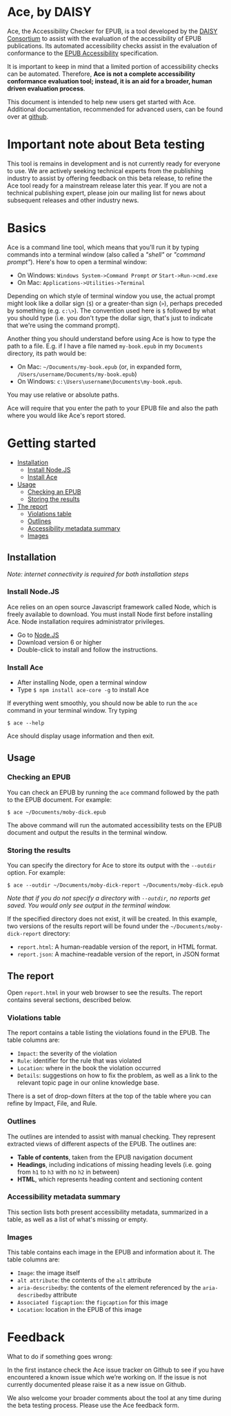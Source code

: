# Ace, by DAISY

Ace, the Accessibility Checker for EPUB, is a tool developed by the [DAISY Consortium](http://daisy.org) to assist with the evaluation of the accessibility of EPUB publications. Its automated accessibility checks assist in the evaluation of conformance to the [EPUB Accessibility](http://www.idpf.org/epub/latest/accessibility) specification.

It is important to keep in mind that a limited portion of accessibility checks can be automated. Therefore, __Ace is not a complete accessibility conformance evaluation tool; instead, it is an aid for a broader, human driven evaluation process__.

This document is intended to help new users get started with Ace. Additional documentation, recommended for advanced users, can be found over at [github](https://daisy.github.io/ace).

# Important note about Beta testing
This tool is remains in development and is not currently ready for everyone to use. We are actively seeking technical experts from the publishing industry to assist by offering feedback on this beta release, to refine the Ace tool ready for a mainstream release later this year. If you are not a technical publishing expert, please join our mailing list for news about subsequent releases and other industry news.

# Basics

 Ace is a command line tool, which means that you'll run it by typing commands into a terminal window (also called a _"shell"_ or _"command prompt"_). Here's how to open a terminal window:

* On Windows: `Windows System->Command Prompt` _or_ `Start->Run->cmd.exe`
* On Mac: `Applications->Utilities->Terminal`

Depending on which style of terminal window you use, the actual prompt might look like a dollar sign (`$`) or a greater-than sign (`>`), perhaps preceded by something (e.g. `c:\>`). The convention used here is `$` followed by what you should type (i.e. you don't type the dollar sign, that's just to indicate that we're using the command prompt).

Another thing you should understand before using Ace is how to type the path to a file. E.g. if I have a file named `my-book.epub` in my `Documents` directory, its path would be:

* On Mac: `~/Documents/my-book.epub` (or, in expanded form, `/Users/username/Documents/my-book.epub`)
* On Windows: `c:\Users\username\Documents\my-book.epub`.

You may use relative or absolute paths. 

Ace will require that you enter the path to your EPUB file and also the path where you would like Ace's report stored.


# Getting started

- [Installation](#installation)
  * [Install Node.JS](#install-nodejs)
  * [Install Ace](#install-ace)
- [Usage](#usage)
  * [Checking an EPUB](#checking-an-epub)
  * [Storing the results](#storing-the-results)
- [The report](#the-report)
  * [Violations table](#violations-table)
  * [Outlines](#outlines)
  * [Accessibility metadata summary](#accessibility-metadata-summary)
  * [Images](#images)

## Installation

_Note: internet connectivity is required for both installation steps_

### Install Node.JS

Ace relies on an open source Javascript framework called Node, which is freely available to download. You must install Node first before installing Ace. Node installation requires administrator privileges.

* Go to [Node.JS](https://nodejs.org/)
* Download version 6 or higher
* Double-click to install and follow the instructions.


### Install Ace

* After installing Node, open a terminal window
* Type `$ npm install ace-core -g` to install Ace

If everything went smoothly, you should now be able to run the `ace` command in your terminal window. Try typing

```
$ ace --help
```

Ace should display usage information and then exit.

## Usage

### Checking an EPUB

You can check an EPUB by running the `ace` command followed by the path to the EPUB document. For example:

```
$ ace ~/Documents/moby-dick.epub
```

The above command will run the automated accessibility tests on the EPUB document and output the results in the terminal window.

### Storing the results

You can specify the directory for Ace to store its output with the `--outdir` option. For example:

```
$ ace --outdir ~/Documents/moby-dick-report ~/Documents/moby-dick.epub
```

_Note that if you do not specify a directory with `--outdir`, no reports get saved. You would only see output in the terminal window._

If the specified directory does not exist, it will be created. In this example, two versions of the results report will be found under the `~/Documents/moby-dick-report` directory:

* `report.html`: A human-readable version of the report, in HTML format.
* `report.json`: A machine-readable version of the report, in JSON format

## The report

Open `report.html` in your web browser to see the results. The report contains several sections, described below.

### Violations table

The report contains a table listing the violations found in the EPUB. The table columns are:

* `Impact`: the severity of the violation
* `Rule`: identifier for the rule that was violated
* `Location`: where in the book the violation occurred
* `Details`: suggestions on how to fix the problem, as well as a link to the relevant topic page in our online knowledge base.

There is a set of drop-down filters at the top of the table where you can refine by Impact, File, and Rule.

### Outlines

The outlines are intended to assist with manual checking. They represent extracted views of different aspects of the EPUB. The outlines are:

* __Table of contents__, taken from the EPUB navigation document
* __Headings__, including indications of missing heading levels (i.e. going from `h1` to `h3` with no `h2` in between)
* __HTML__, which represents heading content and sectioning content

### Accessibility metadata summary

This section lists both present accessibility metadata, summarized in a table, as well as a list of what's missing or empty.

### Images

This table contains each image in the EPUB and information about it. The table columns are:

* `Image`: the image itself
* `alt attribute`: the contents of the `alt` attribute
* `aria-describedby`: the contents of the element referenced by the `aria-describedby` attribute
* `Associated figcaption`: the `figcaption` for this image
* `Location`: location in the EPUB of this image

# Feedback

What to do if something goes wrong:

In the first instance check the Ace issue tracker on Github to see if you have encountered a known issue which we’re working on. If the issue is not currently documented please raise it as a new issue on Github.

We also welcome your broader comments about the tool at any time during the beta testing process. Please use the Ace feedback form.
